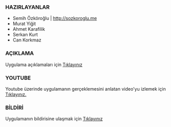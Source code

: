 ### HAZIRLAYANLAR

- Semih Özköroğlu | http://sozkoroglu.me
- Murat Yiğit
- Ahmet Karafilik
- Serkan Kurt
- Can Korkmaz

### AÇIKLAMA

Uygulama açıklamaları için [Tıklayınız](http://github.com/19bal/cv-code/tree/master/04-sarılma)

### YOUTUBE

Youtube üzerinde uygulamanın gerçeklemesini anlatan video'yu izlemek için [Tıklayınız.](http://www.youtube.com/watch?v=OZWBbRdZWXI&feature=youtu.be)

### BİLDİRİ

Uygulamanın bildirisine ulaşmak için [Tıklayınız](https://docs.google.com/a/bil.omu.edu.tr/file/d/0B-ufRWgXeEyBRHhCczZPTG5URXc/edit)
